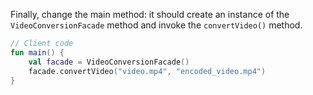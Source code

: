 Finally, change the main method: it should create an instance of the `VideoConversionFacade` method and invoke the `convertVideo()` method.

<div class="hint" title="Refactoring hint">

```kotlin
// Client code
fun main() {
    val facade = VideoConversionFacade()
    facade.convertVideo("video.mp4", "encoded_video.mp4")
}
```
</div>
